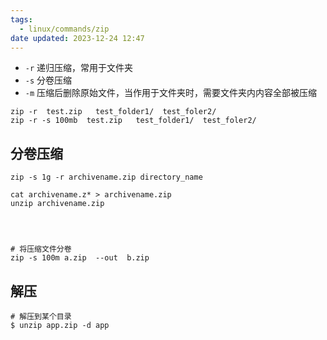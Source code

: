```yaml
---
tags:
  - linux/commands/zip
date updated: 2023-12-24 12:47
---
```


- `-r` 递归压缩，常用于文件夹
- `-s` 分卷压缩
- `-m` 压缩后删除原始文件，当作用于文件夹时，需要文件夹内内容全部被压缩

```shell
zip -r  test.zip   test_folder1/  test_foler2/
zip -r -s 100mb  test.zip   test_folder1/  test_foler2/
```

## 分卷压缩

```shell
zip -s 1g -r archivename.zip directory_name

cat archivename.z* > archivename.zip
unzip archivename.zip




# 将压缩文件分卷
zip -s 100m a.zip  --out  b.zip
```

## 解压

```shell
# 解压到某个目录
$ unzip app.zip -d app
```
